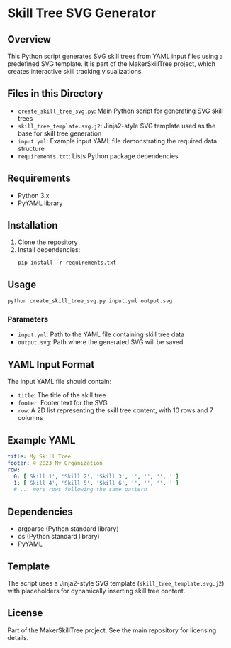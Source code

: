 # Skill Tree SVG Generator

## Overview
This Python script generates SVG skill trees from YAML input files using a predefined SVG template. It is part of the MakerSkillTree project, which creates interactive skill tracking visualizations.

## Files in this Directory
- `create_skill_tree_svg.py`: Main Python script for generating SVG skill trees
- `skill_tree_template.svg.j2`: Jinja2-style SVG template used as the base for skill tree generation
- `input.yml`: Example input YAML file demonstrating the required data structure
- `requirements.txt`: Lists Python package dependencies

## Requirements
- Python 3.x
- PyYAML library

## Installation
1. Clone the repository
2. Install dependencies:
   ```
   pip install -r requirements.txt
   ```

## Usage
```bash
python create_skill_tree_svg.py input.yml output.svg
```

### Parameters
- `input.yml`: Path to the YAML file containing skill tree data
- `output.svg`: Path where the generated SVG will be saved

## YAML Input Format
The input YAML file should contain:
- `title`: The title of the skill tree
- `footer`: Footer text for the SVG
- `row`: A 2D list representing the skill tree content, with 10 rows and 7 columns

## Example YAML
```yaml
title: My Skill Tree
footer: © 2023 My Organization
row:
  0: ['Skill 1', 'Skill 2', 'Skill 3', '', '', '', '']
  1: ['Skill 4', 'Skill 5', 'Skill 6', '', '', '', '']
  # ... more rows following the same pattern
```

## Dependencies
- argparse (Python standard library)
- os (Python standard library)
- PyYAML

## Template
The script uses a Jinja2-style SVG template (`skill_tree_template.svg.j2`) with placeholders for dynamically inserting skill tree content.

## License
Part of the MakerSkillTree project. See the main repository for licensing details.

